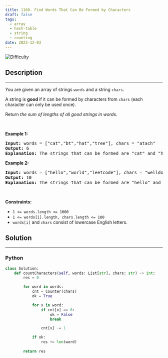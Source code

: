 ```yaml
---
title: 1160. Find Words That Can Be Formed by Characters
draft: false
tags: 
  - array
  - hash-table
  - string
  - counting
date: 2023-12-03
---
```


![Difficulty](https://img.shields.io/badge/Difficulty-Easy-blue.svg)

## Description

---
<p>You are given an array of strings <code>words</code> and a string <code>chars</code>.</p>

<p>A string is <strong>good</strong> if it can be formed by characters from <code>chars</code> (each character can only be used once).</p>

<p>Return <em>the sum of lengths of all good strings in words</em>.</p>

<p>&nbsp;</p>
<p><strong class="example">Example 1:</strong></p>

<pre>
<strong>Input:</strong> words = [&quot;cat&quot;,&quot;bt&quot;,&quot;hat&quot;,&quot;tree&quot;], chars = &quot;atach&quot;
<strong>Output:</strong> 6
<strong>Explanation:</strong> The strings that can be formed are &quot;cat&quot; and &quot;hat&quot; so the answer is 3 + 3 = 6.
</pre>

<p><strong class="example">Example 2:</strong></p>

<pre>
<strong>Input:</strong> words = [&quot;hello&quot;,&quot;world&quot;,&quot;leetcode&quot;], chars = &quot;welldonehoneyr&quot;
<strong>Output:</strong> 10
<strong>Explanation:</strong> The strings that can be formed are &quot;hello&quot; and &quot;world&quot; so the answer is 5 + 5 = 10.
</pre>

<p>&nbsp;</p>
<p><strong>Constraints:</strong></p>

<ul>
	<li><code>1 &lt;= words.length &lt;= 1000</code></li>
	<li><code>1 &lt;= words[i].length, chars.length &lt;= 100</code></li>
	<li><code>words[i]</code> and <code>chars</code> consist of lowercase English letters.</li>
</ul>


## Solution

---
### Python
``` py title='find-words-that-can-be-formed-by-characters'
class Solution:
    def countCharacters(self, words: List[str], chars: str) -> int:
        res = 0

        for word in words:
            cnt = Counter(chars)
            ok = True

            for x in word:
                if cnt[x] == 0:
                    ok = False
                    break

                cnt[x] -= 1

            if ok:
                res += len(word)
        
        return res

```

